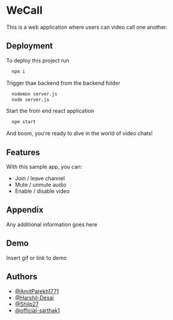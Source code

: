 
# WeCall

This is a web application where users can video call one another.



## Deployment

To deploy this project run

```bash
  npm i
```
Trigger thae backend from the backend folder
```bash
  nodemon server.js
  node server.js
```
Start the from end react application
```bash
  npm start
```

And boom, you're ready to dive in the world of video chats!
## Features

With this sample app, you can:

* Join / leave channel
* Mute / unmute audio
* Enable / disable video


## Appendix

Any additional information goes here


## Demo

Insert gif or link to demo


## Authors

- [@AmitParekh1771](https://github.com/AmitParekh1771/)
- [@Harshil-Desai](https://github.com/Harshil-Desai)
- [@Shilp27](https://github.com/Shilp27)
- [@official-sarthak1](https://github.com/official-sarthak1)

